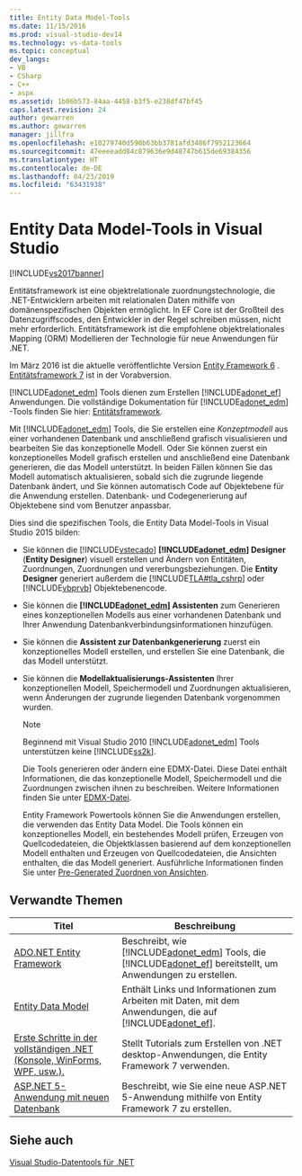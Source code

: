 ```yaml
---
title: Entity Data Model-Tools
ms.date: 11/15/2016
ms.prod: visual-studio-dev14
ms.technology: vs-data-tools
ms.topic: conceptual
dev_langs:
- VB
- CSharp
- C++
- aspx
ms.assetid: 1b06b573-84aa-4458-b3f5-e238df47bf45
caps.latest.revision: 24
author: gewarren
ms.author: gewarren
manager: jillfra
ms.openlocfilehash: e10279740d590b63bb3781afd3486f7952123664
ms.sourcegitcommit: 47eeeeadd84c879636e9d48747b615de69384356
ms.translationtype: HT
ms.contentlocale: de-DE
ms.lasthandoff: 04/23/2019
ms.locfileid: "63431938"
---
```

# <a name="entity-data-model-tools-in-visual-studio"></a>Entity Data Model-Tools in Visual Studio
[!INCLUDE[vs2017banner](../includes/vs2017banner.md)]

Entitätsframework ist eine objektrelationale zuordnungstechnologie, die .NET-Entwicklern arbeiten mit relationalen Daten mithilfe von domänenspezifischen Objekten ermöglicht. In EF Core ist der Großteil des Datenzugriffscodes, den Entwickler in der Regel schreiben müssen, nicht mehr erforderlich. Entitätsframework ist die empfohlene objektrelationales Mapping (ORM) Modellieren der Technologie für neue Anwendungen für .NET.

 Im März 2016 ist die aktuelle veröffentlichte Version [Entity Framework 6](https://msdn.microsoft.com/data/ef) . [Entitätsframework 7](https://docs.efproject.net/en/latest/) ist in der Vorabversion.

 [!INCLUDE[adonet_edm](../includes/adonet-edm-md.md)] Tools dienen zum Erstellen [!INCLUDE[adonet_ef](../includes/adonet-ef-md.md)] Anwendungen. Die vollständige Dokumentation für [!INCLUDE[adonet_edm](../includes/adonet-edm-md.md)] -Tools finden Sie hier: [Entitätsframework](https://msdn.microsoft.com/data/jj590134).

 Mit [!INCLUDE[adonet_edm](../includes/adonet-edm-md.md)] Tools, die Sie erstellen eine *Konzeptmodell* aus einer vorhandenen Datenbank und anschließend grafisch visualisieren und bearbeiten Sie das konzeptionelle Modell. Oder Sie können zuerst ein konzeptionelles Modell grafisch erstellen und anschließend eine Datenbank generieren, die das Modell unterstützt. In beiden Fällen können Sie das Modell automatisch aktualisieren, sobald sich die zugrunde liegende Datenbank ändert, und Sie können automatisch Code auf Objektebene für die Anwendung erstellen. Datenbank- und Codegenerierung auf Objektebene sind vom Benutzer anpassbar.

 Dies sind die spezifischen Tools, die Entity Data Model-Tools in Visual Studio 2015 bilden:

- Sie können die [!INCLUDE[vstecado](../includes/vstecado-md.md)]  **[!INCLUDE[adonet_edm](../includes/adonet-edm-md.md)] Designer** (**Entity Designer**) visuell erstellen und Ändern von Entitäten, Zuordnungen, Zuordnungen und vererbungsbeziehungen. Die **Entity Designer** generiert außerdem die [!INCLUDE[TLA#tla_cshrp](../includes/tlasharptla-cshrp-md.md)] oder [!INCLUDE[vbprvb](../includes/vbprvb-md.md)] Objektebenencode.

- Sie können die  **[!INCLUDE[adonet_edm](../includes/adonet-edm-md.md)] Assistenten** zum Generieren eines konzeptionellen Modells aus einer vorhandenen Datenbank und Ihrer Anwendung Datenbankverbindungsinformationen hinzufügen.

- Sie können die **Assistent zur Datenbankgenerierung** zuerst ein konzeptionelles Modell erstellen, und erstellen Sie eine Datenbank, die das Modell unterstützt.

- Sie können die **Modellaktualisierungs-Assistenten** Ihrer konzeptionellen Modell, Speichermodell und Zuordnungen aktualisieren, wenn Änderungen der zugrunde liegenden Datenbank vorgenommen wurden.

  > [!NOTE]
  > Beginnend mit Visual Studio 2010 [!INCLUDE[adonet_edm](../includes/adonet-edm-md.md)] Tools unterstützen keine [!INCLUDE[ss2k](../includes/ss2k-md.md)].

  Die Tools generieren oder ändern eine EDMX-Datei. Diese Datei enthält Informationen, die das konzeptionelle Modell, Speichermodell und die Zuordnungen zwischen ihnen zu beschreiben. Weitere Informationen finden Sie unter [EDMX-Datei](https://msdn.microsoft.com/data/jj650889.aspx).

  Entity Framework Powertools können Sie die Anwendungen erstellen, die verwenden das Entity Data Model. Die Tools können ein konzeptionelles Modell, ein bestehendes Modell prüfen, Erzeugen von Quellcodedateien, die Objektklassen basierend auf dem konzeptionellen Modell enthalten und Erzeugen von Quellcodedateien, die Ansichten enthalten, die das Modell generiert. Ausführliche Informationen finden Sie unter [Pre-Generated Zuordnen von Ansichten](https://msdn.microsoft.com/data/dn469601.aspx).

## <a name="related-topics"></a>Verwandte Themen

|Titel|Beschreibung|
|-----------|-----------------|
|[ADO.NET Entity Framework](http://msdn.microsoft.com/library/a437041f-6899-4ae7-96ce-aabf528d7205)|Beschreibt, wie [!INCLUDE[adonet_edm](../includes/adonet-edm-md.md)] Tools, die [!INCLUDE[adonet_ef](../includes/adonet-ef-md.md)] bereitstellt, um Anwendungen zu erstellen.|
|[Entity Data Model](http://msdn.microsoft.com/library/2dda3d5b-4582-4ba0-a91d-fcd7a1498137)|Enthält Links und Informationen zum Arbeiten mit Daten, mit dem Anwendungen, die auf [!INCLUDE[adonet_ef](../includes/adonet-ef-md.md)].|
|[Erste Schritte in der vollständigen .NET (Konsole, WinForms, WPF, usw.).](/ef/ef6/get-started)|Stellt Tutorials zum Erstellen von .NET desktop-Anwendungen, die Entity Framework 7 verwenden.|
|[ASP.NET 5-Anwendung mit neuen Datenbank](https://docs.efproject.net/en/latest/platforms/aspnetcore/new-db.html)|Beschreibt, wie Sie eine neue ASP.NET 5-Anwendung mithilfe von Entity Framework 7 zu erstellen.|

## <a name="see-also"></a>Siehe auch
 [Visual Studio-Datentools für .NET](../data-tools/visual-studio-data-tools-for-dotnet.md)
